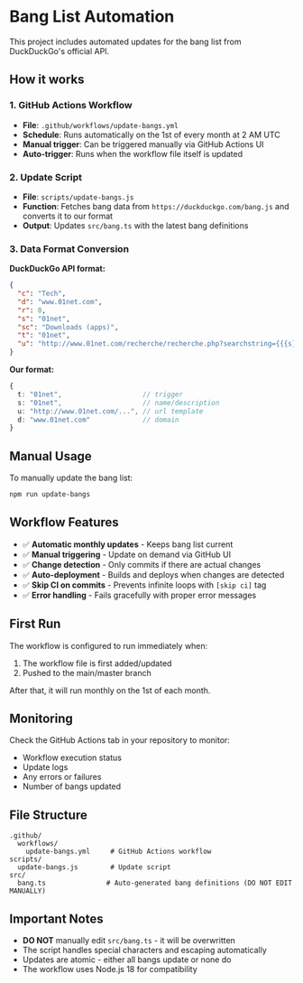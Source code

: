 # Bang List Automation

This project includes automated updates for the bang list from DuckDuckGo's official API.

## How it works

### 1. GitHub Actions Workflow
- **File**: `.github/workflows/update-bangs.yml`
- **Schedule**: Runs automatically on the 1st of every month at 2 AM UTC
- **Manual trigger**: Can be triggered manually via GitHub Actions UI
- **Auto-trigger**: Runs when the workflow file itself is updated

### 2. Update Script
- **File**: `scripts/update-bangs.js`
- **Function**: Fetches bang data from `https://duckduckgo.com/bang.js` and converts it to our format
- **Output**: Updates `src/bang.ts` with the latest bang definitions

### 3. Data Format Conversion

**DuckDuckGo API format:**
```json
{
  "c": "Tech",
  "d": "www.01net.com", 
  "r": 0,
  "s": "01net",
  "sc": "Downloads (apps)",
  "t": "01net",
  "u": "http://www.01net.com/recherche/recherche.php?searchstring={{{s}}}&chaine=home"
}
```

**Our format:**
```typescript
{
  t: "01net",                    // trigger
  s: "01net",                    // name/description  
  u: "http://www.01net.com/...", // url template
  d: "www.01net.com"             // domain
}
```

## Manual Usage

To manually update the bang list:

```bash
npm run update-bangs
```

## Workflow Features

- ✅ **Automatic monthly updates** - Keeps bang list current
- ✅ **Manual triggering** - Update on demand via GitHub UI
- ✅ **Change detection** - Only commits if there are actual changes
- ✅ **Auto-deployment** - Builds and deploys when changes are detected
- ✅ **Skip CI on commits** - Prevents infinite loops with `[skip ci]` tag
- ✅ **Error handling** - Fails gracefully with proper error messages

## First Run

The workflow is configured to run immediately when:
1. The workflow file is first added/updated
2. Pushed to the main/master branch

After that, it will run monthly on the 1st of each month.

## Monitoring

Check the GitHub Actions tab in your repository to monitor:
- Workflow execution status
- Update logs
- Any errors or failures
- Number of bangs updated

## File Structure

```
.github/
  workflows/
    update-bangs.yml     # GitHub Actions workflow
scripts/
  update-bangs.js        # Update script
src/
  bang.ts               # Auto-generated bang definitions (DO NOT EDIT MANUALLY)
```

## Important Notes

- **DO NOT** manually edit `src/bang.ts` - it will be overwritten
- The script handles special characters and escaping automatically
- Updates are atomic - either all bangs update or none do
- The workflow uses Node.js 18 for compatibility 